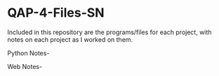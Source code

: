 # QAP-4-Files-SN

Included in this repository are the programs/files for each project, with notes on each project as I worked on them.

Python Notes-


Web Notes-
